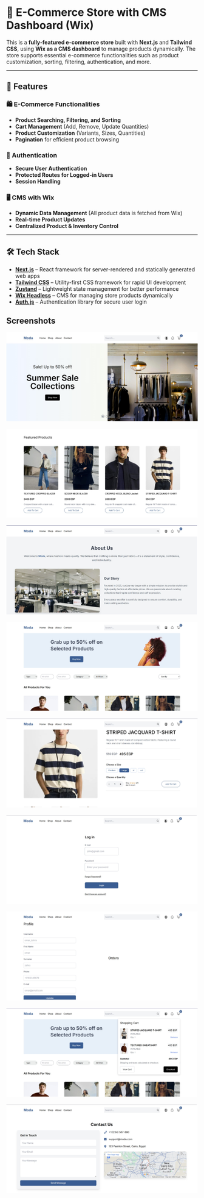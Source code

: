 # 🛒 E-Commerce Store with CMS Dashboard (Wix)

This is a **fully-featured e-commerce store** built with **Next.js** and **Tailwind CSS**, using **Wix as a CMS dashboard** to manage products dynamically. The store supports essential e-commerce functionalities such as product customization, sorting, filtering, authentication, and more.

---

## 🚀 Features

### 🛍️ E-Commerce Functionalities

- **Product Searching, Filtering, and Sorting**
- **Cart Management** (Add, Remove, Update Quantities)
- **Product Customization** (Variants, Sizes, Quantities)
- **Pagination** for efficient product browsing

### 🔐 Authentication

- **Secure User Authentication**
- **Protected Routes for Logged-in Users**
- **Session Handling**

### 🖥️ CMS with Wix

- **Dynamic Data Management** (All product data is fetched from Wix)
- **Real-time Product Updates**
- **Centralized Product & Inventory Control**

---

## 🛠️ Tech Stack

- **[Next.js](https://nextjs.org/)** – React framework for server-rendered and statically generated web apps
- **[Tailwind CSS](https://tailwindcss.com/)** – Utility-first CSS framework for rapid UI development
- **[Zustand](https://zustand-demo.pmnd.rs/)** – Lightweight state management for better performance
- **[Wix Headless](https://dev.wix.com/docs/api/wix-headless)** – CMS for managing store products dynamically
- **[Auth.js](https://authjs.dev/)** – Authentication library for secure user login

## Screenshots

![Homepage Screenshot](./public/Screenshots/home.jpg)
</br>
</br>
![Featured Products](./public/Screenshots/home2.jpg)
</br>
</br>
![Product Page](./public/Screenshots/about.jpg)
</br>
</br>
![Category Page](./public/Screenshots/products.jpg)
</br>
</br>
![Strapi Dashboard](./public/Screenshots/product.jpg)
</br>
</br>
![Strapi Dashboard](./public/Screenshots/login.jpg)
</br>
</br>
![Strapi Dashboard](./public/Screenshots/profile.jpg)
</br>
</br>
![Strapi Dashboard](./public/Screenshots/cart.jpg)
</br>
</br>
![Strapi Dashboard](./public/Screenshots/contact.jpg)
</br>
</br>
